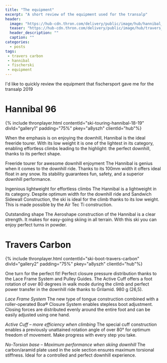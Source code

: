 ```yaml
---
title: "The equipment"
excerpt: "A short review of the equipment used for the transalp"
header: 
  image: "https://hub-cdn.thron.com/delivery/public/image/hub/hannibal_96/a8yszh/std/1600x400/header.jpg?scalemode=manual&cropmode=pixel&adjustcrop=extend&cropx=0&cropy=400&cropw=4000&croph=1250"
  teaser: "https://hub-cdn.thron.com/delivery/public/image/hub/travers_carbon/a8yszh/std/800x400/header.jpg?scalemode=auto"
  header_description: ""
  caption: ""
categories:
  - posts
tags: 
 - travers carbon
 - hannibal
 - fischerski
 - equipment
---
```

I'd like to quickly review the equipment that fischersport gave me for the transalp 2019

# Hannibal 96

{% include thronplayer.html contentId="ski-touring-hannibal-18-19" divId="gallery1" padding="75%" pkey="a8yszh" clientId="hub"%}

When the emphasis is on enjoying the downhill, Hannibal is the ideal freeride tourer. With its low weight it is one of the lightest in its category, enabling effortless climbs leading to the highlight: the perfect downhill, thanks to its perfect shape.

Freeride tourer for awesome downhill enjoyment
The Hannibal is genius when it comes to the downhill ride. Thanks to its 100mm width it offers ideal float in any snow. Its stability guarantees fun, safety, and a superior downhill performance.

Ingenious lightweight for effortless climbs
The Hannibal is a lightweight in its category. Despite optimum width for the downhill ride and Sandwich Sidewall Construction, the ski is ideal for the climb thanks to its low weight. This is made possible by the Air Tec Ti construction.

Outstanding shape
The Aeroshape construction of the Hannibal is a clear strength. It makes for easy-going skiing in all terrain. With this ski you can enjoy perfect turns in powder.


# Travers Carbon

{% include thronplayer.html contentId="ski-boot-travers-carbon" divId="gallery2" padding="75%" pkey="a8yszh" clientId="hub"%}

One turn for the perfect fit! Perfect closure pressure distribution thanks to the Lace Frame System and Pulley Guides. The Active Cuff offers a foot rotation of over 80 degrees in walk mode during the climb and perfect power transfer in the downhill ride thanks to Grilamid. 980 g (26,5).

*Lace Frame System*
The new type of tongue construction combined with a roller-operated Boa® Closure System enables stepless boot adjustment. Closing forces are distributed evenly around the entire foot and can be easily adjusted using one hand.

*Active Cuff – more efficiency when climbing*
The special cuff construction enables a previously unattained rotation angle of over 80° for optimum freedom of movement. Make progress with every step you take.

*No-Torsion base – Maximum performance when skiing downhill*
The carbon/aramid plate used in the sole section ensures maximum torsional stiffness. Ideal for a controlled and perfect downhill experience.



